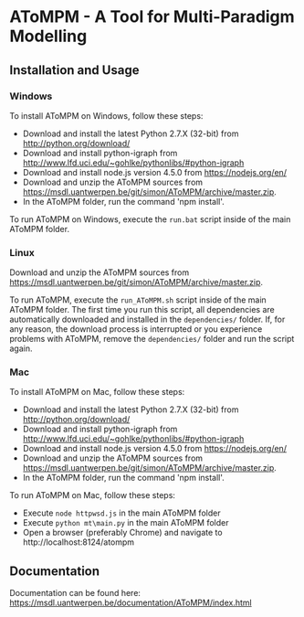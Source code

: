 # AToMPM - A Tool for Multi-Paradigm Modelling

## Installation and Usage

### Windows

To install AToMPM on Windows, follow these steps:
* Download and install the latest Python 2.7.X (32-bit) from http://python.org/download/
* Download and install python-igraph from http://www.lfd.uci.edu/~gohlke/pythonlibs/#python-igraph
* Download and install node.js version 4.5.0 from https://nodejs.org/en/
* Download and unzip the AToMPM sources from https://msdl.uantwerpen.be/git/simon/AToMPM/archive/master.zip.
* In the AToMPM folder, run the command 'npm install'.

To run AToMPM on Windows, execute the `run.bat` script inside of the main AToMPM folder.

### Linux

Download and unzip the AToMPM sources from https://msdl.uantwerpen.be/git/simon/AToMPM/archive/master.zip.

To run AToMPM, execute the `run_AToMPM.sh` script inside of the main AToMPM folder. The first time you run this script, all dependencies are automatically downloaded and installed in the `dependencies/` folder. If, for any reason, the download process is interrupted or you experience problems with AToMPM, remove the `dependencies/` folder and run the script again.

### Mac

To install AToMPM on Mac, follow these steps:
* Download and install the latest Python 2.7.X (32-bit) from http://python.org/download/
* Download and install python-igraph from http://www.lfd.uci.edu/~gohlke/pythonlibs/#python-igraph
* Download and install node.js version 4.5.0 from https://nodejs.org/en/
* Download and unzip the AToMPM sources from https://msdl.uantwerpen.be/git/simon/AToMPM/archive/master.zip.
* In the AToMPM folder, run the command 'npm install'.

To run AToMPM on Mac, follow these steps:
* Execute `node httpwsd.js` in the main AToMPM folder
* Execute `python mt\main.py` in the main AToMPM folder
* Open a browser (preferably Chrome) and navigate to http://localhost:8124/atompm

## Documentation

Documentation can be found here: https://msdl.uantwerpen.be/documentation/AToMPM/index.html